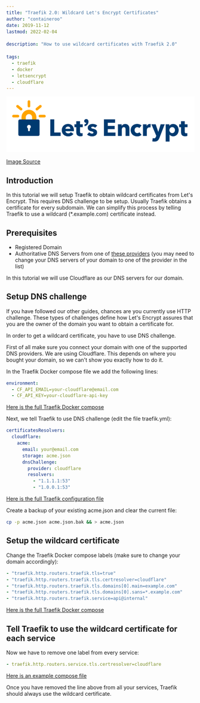 ```yaml
---
title: "Traefik 2.0: Wildcard Let's Encrypt Certificates"
author: "containeroo"
date: 2019-11-12
lastmod: 2022-02-04

description: "How to use wildcard certificates with Traefik 2.0"

tags:
  - traefik
  - docker
  - letsencrypt
  - cloudflare
---
```


<img alt="Header image" src="featured-image.png" />

[Image Source](https://letsencrypt.org/images/le-logo-wide.png)

## Introduction

In this tutorial we will setup Traefik to obtain wildcard certificates from Let's Encrypt. This requires DNS challenge to be setup. Usually Traefik obtains a certificate for every subdomain. We can simplify this process by telling Traefik to use a wildcard (\*.example.com) certificate instead.

## Prerequisites

- Registered Domain
- Authoritative DNS Servers from one of [these providers](https://docs.traefik.io/https/acme/#providers) (you may need to change your DNS servers of your domain to one of the provider in the list)

In this tutorial we will use Cloudflare as our DNS servers for our domain.

## Setup DNS challenge

If you have followed our other guides, chances are you currently use HTTP challenge. These types of challenges define how Let's Encrypt assures that you are the owner of the domain you want to obtain a certificate for.

In order to get a wildcard certificate, you have to use DNS challenge.

First of all make sure you connect your domain with one of the supported DNS providers. We are using Cloudflare. This depends on where you bought your domain, so we can't show you exactly how to do it.

In the Traefik Docker compose file we add the following lines:

```yaml
environment:
  - CF_API_EMAIL=your-cloudflare@email.com
  - CF_API_KEY=your-cloudflare-api-key
```

[Here is the full Traefik Docker compose](https://gist.github.com/containeroo-gists/0e79fb145252611ee1bb0da2c31f243d)

Next, we tell Traefik to use DNS challenge (edit the file traefik.yml):

```yaml
certificatesResolvers:
  cloudflare:
    acme:
      email: your@email.com
      storage: acme.json
      dnsChallenge:
        provider: cloudflare
        resolvers:
          - "1.1.1.1:53"
          - "1.0.0.1:53"
```

[Here is the full Traefik configuration file](https://gist.github.com/containeroo-gists/373247c3c54a11272b65daf99bca6fc4)

Create a backup of your existing acme.json and clear the current file:

```bash
cp -p acme.json acme.json.bak && > acme.json
```

## Setup the wildcard certificate

Change the Traefik Docker compose labels (make sure to change your domain accordingly):

```yaml
- "traefik.http.routers.traefik.tls=true"
- "traefik.http.routers.traefik.tls.certresolver=cloudflare"
- "traefik.http.routers.traefik.tls.domains[0].main=example.com"
- "traefik.http.routers.traefik.tls.domains[0].sans=*.example.com"
- "traefik.http.routers.traefik.service=api@internal"
```

[Here is the full Traefik Docker compose](https://gist.github.com/containeroo-gists/0e79fb145252611ee1bb0da2c31f243d)

## Tell Traefik to use the wildcard certificate for each service

Now we have to remove one label from every service:

```yaml
- traefik.http.routers.service.tls.certresolver=cloudflare
```

[Here is an example compose file](https://gist.github.com/containeroo-gists/27666fe7d32199f40c01b20f49cc0454)

Once you have removed the line above from all your services, Traefik should always use the wildcard certificate.
